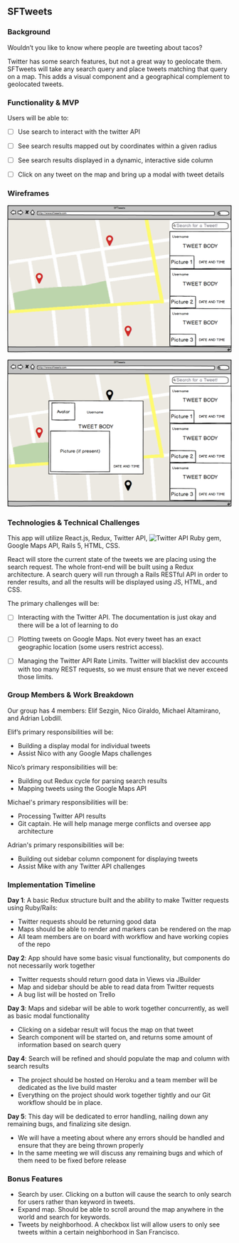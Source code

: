 ## SFTweets

### Background

Wouldn’t you like to know where people are tweeting about tacos?

Twitter has some search features, but not a great way to geolocate them. SFTweets will take any search query and place tweets matching that query on a map. This adds a visual component and a geographical complement to geolocated tweets.


### Functionality & MVP

Users will be able to:

- [ ] Use search to interact with the twitter API
- [ ] See search results mapped out by coordinates within a given radius
- [ ] See search results displayed in a dynamic, interactive side column
- [ ] Click on any tweet on the map and bring up a modal with tweet details


### Wireframes

![frame1](docs/MainPage.png)

![frame2](docs/TweetShowModal.png)

### Technologies & Technical Challenges

This app will utilize React.js, Redux, Twitter API, ![Twitter API Ruby gem](https://github.com/sferik/twitter), Google Maps API, Rails 5, HTML, CSS.

React will store the current state of the tweets we are placing using the search request. The whole front-end will be built using a Redux architecture. A search query will run through a Rails RESTful API in order to render results, and all the results will be displayed using JS, HTML, and CSS.

The primary challenges will be:

- [ ] Interacting with the Twitter API. The documentation is just okay and there will be a lot of learning to do
- [ ] Plotting tweets on Google Maps. Not every tweet has an exact geographic location (some users restrict access).
- [ ] Managing the Twitter API Rate Limits. Twitter will blacklist dev accounts with too many REST requests, so we must ensure that we never exceed those limits.


### Group Members & Work Breakdown

Our group has 4 members: Elif Sezgin, Nico Giraldo, Michael Altamirano, and Adrian Lobdill.


Elif’s primary responsibilities will be:

- Building a display modal for individual tweets
-  Assist Nico with any Google Maps challenges


Nico’s primary responsibilities will be:

- Building out Redux cycle for parsing search results
- Mapping tweets using the Google Maps API


Michael's primary responsibilities will be:

- Processing Twitter API results
- Git captain. He will help manage merge conflicts and oversee app architecture


Adrian's primary responsibilities will be:

- Building out sidebar column component for displaying tweets
- Assist Mike with any Twitter API challenges


### Implementation Timeline

**Day 1**: A basic Redux structure built and the ability to make Twitter requests using Ruby/Rails:

- Twitter requests should be returning good data
- Maps should be able to render and markers can be rendered on the map
- All team members are on board with workflow and have working copies of the repo

**Day 2**: App should have some basic visual functionality, but components do not necessarily work together

- Twitter requests should return good data in Views via JBuilder
- Map and sidebar should be able to read data from Twitter requests
- A bug list will be hosted on Trello

**Day 3**: Maps and sidebar will be able to work together concurrently, as well as basic modal functionality

- Clicking on a sidebar result will focus the map on that tweet
- Search component will be started on, and returns some amount of information based on search query

**Day 4**: Search will be refined and should populate the map and column with search results

- The project should be hosted on Heroku and a team member will be dedicated as the live build master
- Everything on the project should work together tightly and our Git workflow should be in place.

**Day 5**: This day will be dedicated to error handling, nailing down any remaining bugs, and finalizing site design.

- We will have a meeting about where any errors should be handled and ensure that they are being thrown properly
- In the same meeting we will discuss any remaining bugs and which of them need to be fixed before release

### Bonus Features

- Search by user. Clicking on a button will cause the search to only search for users rather than keyword in tweets.
- Expand map. Should be able to scroll around the map anywhere in the world and search for keywords.
- Tweets by neighborhood. A checkbox list will allow users to only see tweets within a certain neighborhood in San Francisco.
